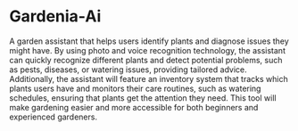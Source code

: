 # Gardenia-Ai
A garden assistant that helps users identify plants and diagnose issues they might have. By using photo and voice recognition technology, the assistant can quickly recognize different plants and detect potential problems, such as pests, diseases, or watering issues, providing tailored advice. Additionally, the assistant will feature an inventory system that tracks which plants users have and monitors their care routines, such as watering schedules, ensuring that plants get the attention they need. This tool will make gardening easier and more accessible for both beginners and experienced gardeners.
